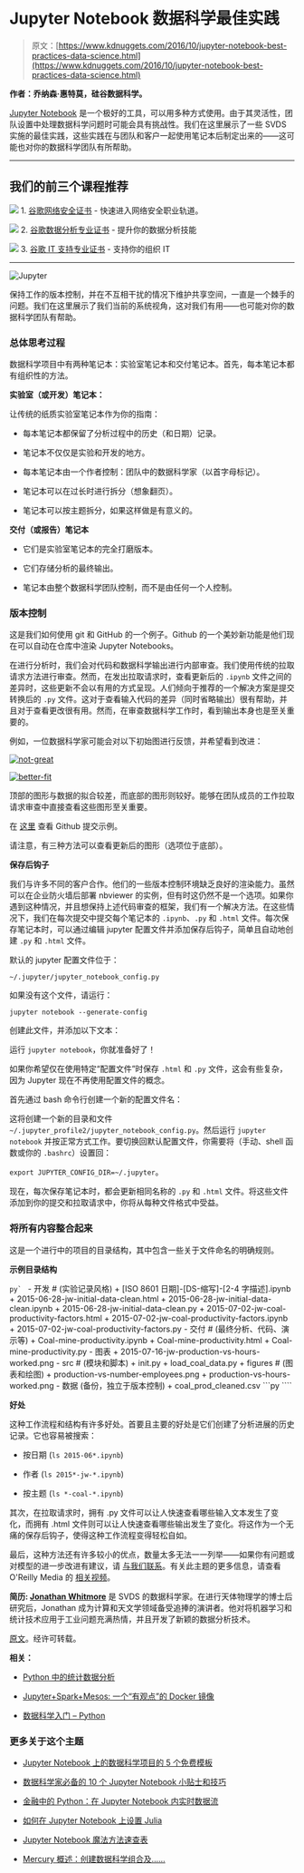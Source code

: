 # Jupyter Notebook 数据科学最佳实践

> 原文：[https://www.kdnuggets.com/2016/10/jupyter-notebook-best-practices-data-science.html](https://www.kdnuggets.com/2016/10/jupyter-notebook-best-practices-data-science.html)

**作者：乔纳森·惠特莫，硅谷数据科学。**

[Jupyter Notebook](http://www.jupyter.org/) 是一个极好的工具，可以用多种方式使用。由于其灵活性，团队设置中处理数据科学问题时可能会具有挑战性。我们在这里展示了一些 SVDS 实施的最佳实践，这些实践在与团队和客户一起使用笔记本后制定出来的——这可能也对你的数据科学团队有所帮助。

* * *

## 我们的前三个课程推荐

![](../Images/0244c01ba9267c002ef39d4907e0b8fb.png) 1\. [谷歌网络安全证书](https://www.kdnuggets.com/google-cybersecurity) - 快速进入网络安全职业轨道。

![](../Images/e225c49c3c91745821c8c0368bf04711.png) 2\. [谷歌数据分析专业证书](https://www.kdnuggets.com/google-data-analytics) - 提升你的数据分析技能

![](../Images/0244c01ba9267c002ef39d4907e0b8fb.png) 3\. [谷歌 IT 支持专业证书](https://www.kdnuggets.com/google-itsupport) - 支持你的组织 IT

* * *

![Jupyter](../Images/f79919b082e4195113c37e791c8cd699.png)

保持工作的版本控制，并在不互相干扰的情况下维护共享空间，一直是一个棘手的问题。我们在这里展示了我们当前的系统视角，这对我们有用——也可能对你的数据科学团队有帮助。

### 总体思考过程

数据科学项目中有两种笔记本：实验室笔记本和交付笔记本。首先，每本笔记本都有组织性的方法。

**实验室（或开发）笔记本：**

让传统的纸质实验室笔记本作为你的指南：

+   每本笔记本都保留了分析过程中的历史（和日期）记录。

+   笔记本不仅仅是实验和开发的地方。

+   每本笔记本由一个作者控制：团队中的数据科学家（以首字母标记）。

+   笔记本可以在过长时进行拆分（想象翻页）。

+   笔记本可以按主题拆分，如果这样做是有意义的。

**交付（或报告）笔记本**

+   它们是实验室笔记本的完全打磨版本。

+   它们存储分析的最终输出。

+   笔记本由整个数据科学团队控制，而不是由任何一个人控制。

### 版本控制

这是我们如何使用 git 和 GitHub 的一个例子。Github 的一个美妙新功能是他们现在可以自动在仓库中渲染 Jupyter Notebooks。

在进行分析时，我们会对代码和数据科学输出进行内部审查。我们使用传统的拉取请求方法进行审查。然而，在发出拉取请求时，查看更新后的 `.ipynb` 文件之间的差异时，这些更新不会以有用的方式呈现。人们倾向于推荐的一个解决方案是提交转换后的 `.py` 文件。这对于查看输入代码的差异（同时省略输出）很有帮助，并且对于查看更改很有用。然而，在审查数据科学工作时，看到输出本身也是至关重要的。

例如，一位数据科学家可能会对以下初始图进行反馈，并希望看到改进：

[![not-great](../Images/00cf9c2843f638280f29a35ea9441241.png)](http://www.svds.com/wp-content/uploads/2015/09/not-great.png)

[![better-fit](../Images/4be609a94bc651a8b98b7b2a349c38d7.png)](http://www.svds.com/wp-content/uploads/2015/09/better-fit.png)

顶部的图形与数据的拟合较差，而底部的图形则较好。能够在团队成员的工作拉取请求审查中直接查看这些图形至关重要。

在 [这里](https://github.com/jbwhit/OSCON-2015/commit/6750b962606db27f69162b802b5de4f84ac916d5) 查看 Github 提交示例。

请注意，有三种方法可以查看更新后的图形（选项位于底部）。

**保存后钩子**

我们与许多不同的客户合作。他们的一些版本控制环境缺乏良好的渲染能力。虽然可以在企业防火墙后部署 nbviewer 的实例，但有时这仍然不是一个选项。如果你遇到这种情况，并且想保持上述代码审查的框架，我们有一个解决方法。在这些情况下，我们在每次提交中提交每个笔记本的 `.ipynb`、`.py` 和 `.html` 文件。每次保存笔记本时，可以通过编辑 jupyter 配置文件并添加保存后钩子，简单且自动地创建 `.py` 和 `.html` 文件。

默认的 jupyter 配置文件位于：

`~/.jupyter/jupyter_notebook_config.py`

如果没有这个文件，请运行：

`jupyter notebook --generate-config`

创建此文件，并添加以下文本：

运行 `jupyter notebook`，你就准备好了！

如果你希望仅在使用特定“配置文件”时保存 `.html` 和 `.py` 文件，这会有些复杂，因为 Jupyter 现在不再使用配置文件的概念。

首先通过 bash 命令行创建一个新的配置文件名：

这将创建一个新的目录和文件 `~/.jupyter_profile2/jupyter_notebook_config.py`。然后运行 `jupyter notebook` 并按正常方式工作。要切换回默认配置文件，你需要将（手动、shell 函数或你的 `.bashrc`）设置回：

`export JUPYTER_CONFIG_DIR=~/.jupyter`。

现在，每次保存笔记本时，都会更新相同名称的 `.py` 和 `.html` 文件。将这些文件添加到你的提交和拉取请求中，你将从每种文件格式中受益。

### 将所有内容整合起来

这是一个进行中的项目的目录结构，其中包含一些关于文件命名的明确规则。

**示例目录结构**

```py` ```   - 开发 # (实验记录风格)   + [ISO 8601 日期]-[DS-缩写]-[2-4 字描述].ipynb   + 2015-06-28-jw-initial-data-clean.html   + 2015-06-28-jw-initial-data-clean.ipynb   + 2015-06-28-jw-initial-data-clean.py   + 2015-07-02-jw-coal-productivity-factors.html   + 2015-07-02-jw-coal-productivity-factors.ipynb   + 2015-07-02-jw-coal-productivity-factors.py  - 交付 # (最终分析、代码、演示等)   + Coal-mine-productivity.ipynb   + Coal-mine-productivity.html   + Coal-mine-productivity.py  - 图表   + 2015-07-16-jw-production-vs-hours-worked.png  - src # (模块和脚本)   + init.py   + load_coal_data.py   + figures # (图表和绘图)   + production-vs-number-employees.png   + production-vs-hours-worked.png  - 数据 (备份，独立于版本控制)   + coal_prod_cleaned.csv ```py ````

**好处**

这种工作流程和结构有许多好处。首要且主要的好处是它们创建了分析进展的历史记录。它也容易被搜索：

+   按日期 (`ls 2015-06*.ipynb`)

+   作者 (`ls 2015*-jw-*.ipynb`)

+   按主题 (`ls *-coal-*.ipynb`)

其次，在拉取请求时，拥有 .py 文件可以让人快速查看哪些输入文本发生了变化，而拥有 .html 文件则可以让人快速查看哪些输出发生了变化。将这作为一个无痛的保存后钩子，使得这种工作流程变得轻松自如。

最后，这种方法还有许多较小的优点，数量太多无法一一列举——如果你有问题或对模型的进一步改进有建议，请 [与我们联系](http://www.svds.com/contact/)。有关此主题的更多信息，请查看 O'Reilly Media 的 [相关视频](http://shop.oreilly.com/product/0636920044260.do)。

**简历: [Jonathan Whitmore](https://www.linkedin.com/in/jonathanbwhitmore/)** 是 SVDS 的数据科学家。在进行天体物理学的博士后研究后，Jonathan 成为计算和天文学领域备受追捧的演讲者。他对将机器学习和统计技术应用于工业问题充满热情，并且开发了新颖的数据分析技术。

[原文](https://www.svds.com/tbt-jupyter-notebook-best-practices-data-science/?utm_source=kdnuggets&utm_medium=referral)。经许可转载。

**相关：**

+   [Python 中的统计数据分析](/2016/07/statistical-data-analysis-python.html)

+   [Jupyter+Spark+Mesos: 一个“有观点”的 Docker 镜像](/2016/05/ibm-jupyter-spark-mesos-docker.html)

+   [数据科学入门 – Python](/2016/07/getting-started-data-science-python.html)

### 更多关于这个主题

+   [Jupyter Notebook 上的数据科学项目的 5 个免费模板](https://www.kdnuggets.com/5-free-templates-for-data-science-projects-on-jupyter-notebook)

+   [数据科学家必备的 10 个 Jupyter Notebook 小贴士和技巧](https://www.kdnuggets.com/2023/06/10-jupyter-notebook-tips-tricks-data-scientists.html)

+   [金融中的 Python：在 Jupyter Notebook 内实时数据流](https://www.kdnuggets.com/python-in-finance-real-time-data-streaming-within-jupyter-notebook)

+   [如何在 Jupyter Notebook 上设置 Julia](https://www.kdnuggets.com/2022/11/setup-julia-jupyter-notebook.html)

+   [Jupyter Notebook 魔法方法速查表](https://www.kdnuggets.com/jupyter-notebook-magic-methods-cheat-sheet)

+   [Mercury 概述：创建数据科学组合及……](https://www.kdnuggets.com/2022/05/overview-mercury-creating-data-science-portfolio-notebook-based-webapps.html)

